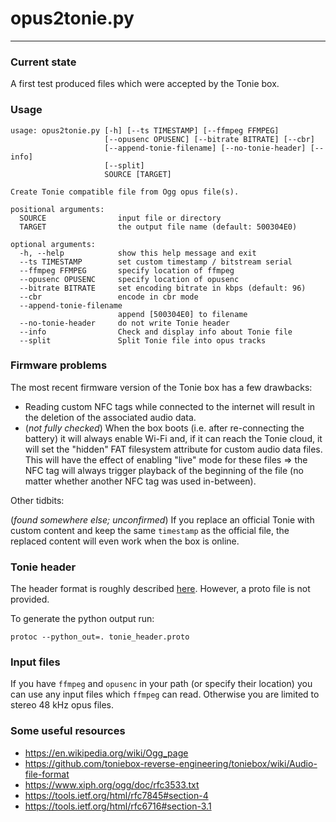 # opus2tonie.py

---

### Current state

A first test produced files which were accepted by the Tonie box.

### Usage

```
usage: opus2tonie.py [-h] [--ts TIMESTAMP] [--ffmpeg FFMPEG]
                     [--opusenc OPUSENC] [--bitrate BITRATE] [--cbr]
                     [--append-tonie-filename] [--no-tonie-header] [--info]
                     [--split]
                     SOURCE [TARGET]

Create Tonie compatible file from Ogg opus file(s).

positional arguments:
  SOURCE                input file or directory
  TARGET                the output file name (default: 500304E0)

optional arguments:
  -h, --help            show this help message and exit
  --ts TIMESTAMP        set custom timestamp / bitstream serial
  --ffmpeg FFMPEG       specify location of ffmpeg
  --opusenc OPUSENC     specify location of opusenc
  --bitrate BITRATE     set encoding bitrate in kbps (default: 96)
  --cbr                 encode in cbr mode
  --append-tonie-filename
                        append [500304E0] to filename
  --no-tonie-header     do not write Tonie header
  --info                Check and display info about Tonie file
  --split               Split Tonie file into opus tracks
```

### Firmware problems

The most recent firmware version of the Tonie box has a few drawbacks:

* Reading custom NFC tags while connected to the internet will result in the deletion of the associated audio data.
* (*not fully checked*) When the box boots (i.e. after re-connecting the battery) it will always enable Wi-Fi and, if it can reach the Tonie cloud, it will set the "hidden" FAT filesystem attribute for custom audio data files. This will have the effect of enabling "live" mode for these files => the NFC tag will always trigger playback of the beginning of the file (no matter whether another NFC tag was used in-between).

Other tidbits:

(*found somewhere else; unconfirmed*) If you replace an official Tonie with custom content and keep the same `timestamp` as the official file, the replaced content will even work when the box is online.  

### Tonie header

The header format is roughly described [here](https://github.com/toniebox-reverse-engineering/toniebox/wiki/Audio-file-format). However, a proto file is not provided.

To generate the python output run:

`protoc --python_out=. tonie_header.proto`

### Input files

If you have `ffmpeg` and `opusenc` in your path (or specify their location) you can use any input files which `ffmpeg` can read. Otherwise you are limited to stereo 48 kHz opus files.

### Some useful resources
* https://en.wikipedia.org/wiki/Ogg_page
* https://github.com/toniebox-reverse-engineering/toniebox/wiki/Audio-file-format
* https://www.xiph.org/ogg/doc/rfc3533.txt
* https://tools.ietf.org/html/rfc7845#section-4
* https://tools.ietf.org/html/rfc6716#section-3.1
